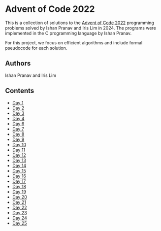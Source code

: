<!-- index.md -->
<!-- Licensed under the MIT license. -->

# Advent of Code 2022

This is a collection of solutions to the
[Advent of Code 2022](https://adventofcode.com/2022) programming problems solved
by Ishan Pranav and Iris Lim in 2024. The programs were implemented in the C
programming language by Ishan Pranav.

For this project, we focus on efficient algorithms and include formal pseudocode
for each solution.

## Authors

Ishan Pranav and Iris Lim

## Contents

- [Day 1](/advent-of-code-2022/day01)
- [Day 2](/advent-of-code-2022/day02)
- [Day 3](/advent-of-code-2022/day03)
- [Day 4](/advent-of-code-2022/day04)
- [Day 6](/advent-of-code-2022/day06)
- [Day 7](/advent-of-code-2022/day07)
- [Day 8](/advent-of-code-2022/day08)
- [Day 9](/advent-of-code-2022/day09)
- [Day 10](/advent-of-code-2022/day10)
- [Day 11](/advent-of-code-2022/day11)
- [Day 12](/advent-of-code-2022/day12)
- [Day 13](/advent-of-code-2022/day13)
- [Day 14](/advent-of-code-2022/day14)
- [Day 15](/advent-of-code-2022/day15)
- [Day 16](/advent-of-code-2022/day16)
- [Day 17](/advent-of-code-2022/day17)
- [Day 18](/advent-of-code-2022/day18)
- [Day 19](/advent-of-code-2022/day19)
- [Day 20](/advent-of-code-2022/day20)
- [Day 21](/advent-of-code-2022/day21)
- [Day 22](/advent-of-code-2022/day22)
- [Day 23](/advent-of-code-2022/day23)
- [Day 24](/advent-of-code-2022/day24)
- [Day 25](/advent-of-code-2022/day25)
